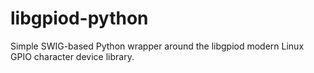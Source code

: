 # libgpiod-python
Simple SWIG-based Python wrapper around the libgpiod modern Linux GPIO character device library.
